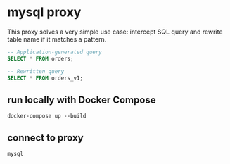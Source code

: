 # mysql proxy

This proxy solves a very simple use case: intercept SQL query and rewrite table name if it matches a pattern.

```sql
-- Application-generated query
SELECT * FROM orders;

-- Rewritten query
SELECT * FROM orders_v1;
```

## run locally with Docker Compose

```
docker-compose up --build
```

## connect to proxy

```
mysql
```